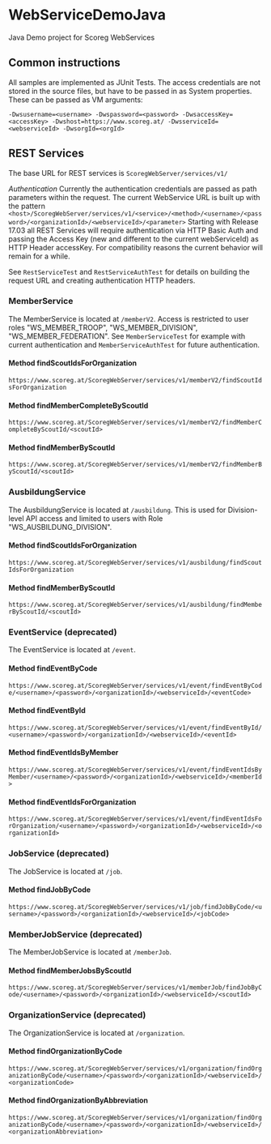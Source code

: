 # WebServiceDemoJava
Java Demo project for Scoreg WebServices

## Common instructions
All samples are implemented as JUnit Tests. The access credentials are not stored in the source files, but have to be passed in as System properties. These can be passed as VM arguments:
```
-Dwsusername=<username> -Dwspassword=<password> -DwsaccessKey=<accessKey> -Dwshost=https://www.scoreg.at/ -DwsserviceId=<webserviceId> -DwsorgId=<orgId>
```

## REST Services
The base URL for REST services is `ScoregWebServer/services/v1/`

*Authentication*
Currently the authentication credentials are passed as path parameters within the request. The current WebService URL is built up with the pattern `<host>/ScoregWebServer/services/v1/<service>/<method>/<username>/<password>/<organizationId>/<webserviceId>/<parameter>`
Starting with Release 17.03 all REST Services will require authentication via HTTP Basic Auth and passing the Access Key (new and different to the current webServiceId) as HTTP Header accessKey.
For compatibility reasons the current behavior will remain for a while.

See `RestServiceTest` and `RestServiceAuthTest` for details on building the request URL and creating authentication HTTP headers. 

### MemberService
The MemberService is located at `/memberV2`. Access is restricted to user roles "WS_MEMBER_TROOP", "WS_MEMBER_DIVISION", "WS_MEMBER_FEDERATION".
See `MemberServiceTest` for example with current authentication and `MemberServiceAuthTest` for future authentication.

#### Method findScoutIdsForOrganization
`https://www.scoreg.at/ScoregWebServer/services/v1/memberV2/findScoutIdsForOrganization`

#### Method findMemberCompleteByScoutId
`https://www.scoreg.at/ScoregWebServer/services/v1/memberV2/findMemberCompleteByScoutId/<scoutId>`

#### Method findMemberByScoutId
`https://www.scoreg.at/ScoregWebServer/services/v1/memberV2/findMemberByScoutId/<scoutId>`

### AusbildungService
The AusbildungService is located at `/ausbildung`. This is used for Division-level API access and limited to users with Role "WS_AUSBILDUNG_DIVISION".

#### Method findScoutIdsForOrganization
`https://www.scoreg.at/ScoregWebServer/services/v1/ausbildung/findScoutIdsForOrganization`

#### Method findMemberByScoutId
`https://www.scoreg.at/ScoregWebServer/services/v1/ausbildung/findMemberByScoutId/<scoutId>`

### EventService (deprecated)
The EventService is located at `/event`.

#### Method findEventByCode
`https://www.scoreg.at/ScoregWebServer/services/v1/event/findEventByCode/<username>/<password>/<organizationId>/<webserviceId>/<eventCode>`

#### Method findEventById
`https://www.scoreg.at/ScoregWebServer/services/v1/event/findEventById/<username>/<password>/<organizationId>/<webserviceId>/<eventId>`

#### Method findEventIdsByMember
`https://www.scoreg.at/ScoregWebServer/services/v1/event/findEventIdsByMember/<username>/<password>/<organizationId>/<webserviceId>/<memberId>`

#### Method findEventIdsForOrganization
`https://www.scoreg.at/ScoregWebServer/services/v1/event/findEventIdsForOrganization/<username>/<password>/<organizationId>/<webserviceId>/<organizationId>`

### JobService (deprecated)
The JobService is located at `/job`.

#### Method findJobByCode
`https://www.scoreg.at/ScoregWebServer/services/v1/job/findJobByCode/<username>/<password>/<organizationId>/<webserviceId>/<jobCode>`

### MemberJobService (deprecated)
The MemberJobService is located at `/memberJob`.

#### Method findMemberJobsByScoutId
`https://www.scoreg.at/ScoregWebServer/services/v1/memberJob/findJobByCode/<username>/<password>/<organizationId>/<webserviceId>/<scoutId>`

### OrganizationService (deprecated)
The OrganizationService is located at `/organization`.

#### Method findOrganizationByCode
`https://www.scoreg.at/ScoregWebServer/services/v1/organization/findOrganizationByCode/<username>/<password>/<organizationId>/<webserviceId>/<organizationCode>`

#### Method findOrganizationByAbbreviation
`https://www.scoreg.at/ScoregWebServer/services/v1/organization/findOrganizationByCode/<username>/<password>/<organizationId>/<webserviceId>/<organizationAbbreviation>`


